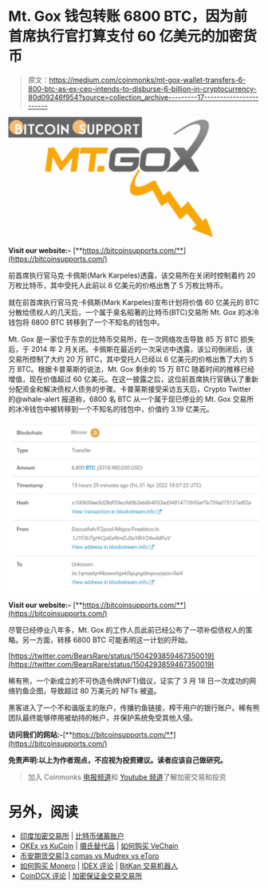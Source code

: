 # Mt. Gox 钱包转账 6800 BTC，因为前首席执行官打算支付 60 亿美元的加密货币

> 原文：<https://medium.com/coinmonks/mt-gox-wallet-transfers-6-800-btc-as-ex-ceo-intends-to-disburse-6-billion-in-cryptocurrency-80d09246f954?source=collection_archive---------17----------------------->

![](img/2901734bc8e235f9d1876ad490753360.png)

**Visit our website:-** [**https://bitcoinsupports.com/**](https://bitcoinsupports.com/)

前首席执行官马克·卡佩斯(Mark Karpeles)透露，该交易所在关闭时控制着约 20 万枚比特币，其中受托人此前以 6 亿美元的价格出售了 5 万枚比特币。

就在前首席执行官马克·卡佩斯(Mark Karpeles)宣布计划将价值 60 亿美元的 BTC 分散给债权人的几天后，一个属于臭名昭著的比特币(BTC)交易所 Mt. Gox 的冰冷钱包将 6800 BTC 转移到了一个不知名的钱包中。

Mt. Gox 是一家位于东京的比特币交易所，在一次网络攻击导致 85 万 BTC 损失后，于 2014 年 2 月关闭。卡佩斯在最近的一次采访中透露，该公司倒闭后，该交易所控制了大约 20 万 BTC，其中受托人已经以 6 亿美元的价格出售了大约 5 万 BTC。根据卡普莱斯的说法，Mt. Gox 剩余的 15 万 BTC 随着时间的推移已经增值，现在价值超过 60 亿美元。在这一披露之后，这位前首席执行官确认了重新分配资金和解决债权人债务的步骤。卡普莱斯接受采访五天后，Crypto Twitter 的@whale-alert 报道称，6800 名 BTC 从一个属于现已停业的 Mt. Gox 交易所的冰冷钱包中被转移到一个不知名的钱包中，价值约 3.19 亿美元。

![](img/e532092c880454df01bddb434cae8a65.png)

**Visit our website:-** [**https://bitcoinsupports.com/**](https://bitcoinsupports.com/)

尽管已经停业八年多，Mt. Gox 的工作人员此前已经公布了一项补偿债权人的策略。另一方面，转移 6800 BTC 可能表明这一计划的开始。

[https://twitter.com/BearsRare/status/1504293859467350019](https://twitter.com/BearsRare/status/1504293859467350019)

稀有熊，一个新成立的不可伪造令牌(NFT)倡议，证实了 3 月 18 日一次成功的网络钓鱼企图，导致超过 80 万美元的 NFTs 被盗。

黑客进入了一个不和谐版主的账户，传播钓鱼链接，榨干用户的银行账户。稀有熊团队最终能够停用被劫持的帐户，并保护系统免受其他入侵。

**访问我们的网站:-**[**https://bitcoinsupports.com/**](https://bitcoinsupports.com/)

**免责声明:以上为作者观点，不应视为投资建议。读者应该自己做研究。**

> 加入 Coinmonks [电报频道](https://t.me/coincodecap)和 [Youtube 频道](https://www.youtube.com/c/coinmonks/videos)了解加密交易和投资

# 另外，阅读

*   [印度加密交易所](/coinmonks/bitcoin-exchange-in-india-7f1fe79715c9) | [比特币储蓄账户](/coinmonks/bitcoin-savings-account-e65b13f92451)
*   [OKEx vs KuCoin](https://coincodecap.com/okex-kucoin) | [摄氏替代品](https://coincodecap.com/celsius-alternatives) | [如何购买 VeChain](https://coincodecap.com/buy-vechain)
*   [币安期货交易](https://coincodecap.com/binance-futures-trading)|[3 comas vs Mudrex vs eToro](https://coincodecap.com/mudrex-3commas-etoro)
*   [如何购买 Monero](https://coincodecap.com/buy-monero) | [IDEX 评论](https://coincodecap.com/idex-review) | [BitKan 交易机器人](https://coincodecap.com/bitkan-trading-bot)
*   [CoinDCX 评论](/coinmonks/coindcx-review-8444db3621a2) | [加密保证金交易交易所](https://coincodecap.com/crypto-margin-trading-exchanges)